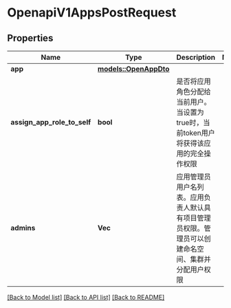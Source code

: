 # OpenapiV1AppsPostRequest

## Properties

Name | Type | Description | Notes
------------ | ------------- | ------------- | -------------
**app** | [**models::OpenAppDto**](OpenAppDTO.md) |  | 
**assign_app_role_to_self** | **bool** | 是否将应用角色分配给当前用户。当设置为true时，当前token用户将获得该应用的完全操作权限 | 
**admins** | **Vec<String>** | 应用管理员用户名列表。应用负责人默认具有项目管理员权限。管理员可以创建命名空间、集群并分配用户权限 | 

[[Back to Model list]](../README.md#documentation-for-models) [[Back to API list]](../README.md#documentation-for-api-endpoints) [[Back to README]](../README.md)


